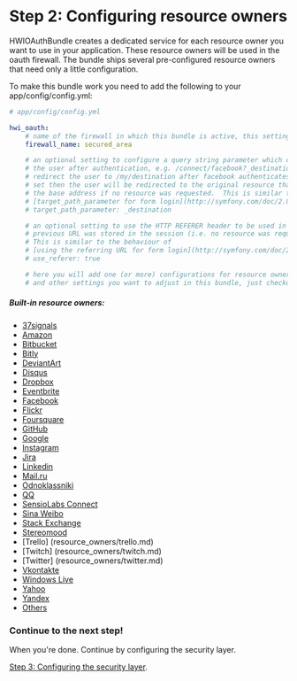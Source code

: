 Step 2: Configuring resource owners
===================================
HWIOAuthBundle creates a dedicated service for each resource owner you want to
use in your application. These resource owners will be used in the oauth
firewall. The bundle ships several pre-configured resource owners that need
only a little configuration.

To make this bundle work you need to add the following to your app/config/config.yml:

```yaml
# app/config/config.yml

hwi_oauth:
    # name of the firewall in which this bundle is active, this setting MUST be set
    firewall_name: secured_area

    # an optional setting to configure a query string parameter which can be used to redirect
    # the user after authentication, e.g. /connect/facebook?_destination=/my/destination will
    # redirect the user to /my/destination after facebook authenticates them.  If this is not
    # set then the user will be redirected to the original resource that they requested, or
    # the base address if no resource was requested.  This is similar to the behaviour of
    # [target_path_parameter for form login](http://symfony.com/doc/2.0/cookbook/security/form_login.html).
    # target_path_parameter: _destination

    # an optional setting to use the HTTP REFERER header to be used in case no
    # previous URL was stored in the session (i.e. no resource was requested).
    # This is similar to the behaviour of
    # [using the referring URL for form login](http://symfony.com/doc/2.0/cookbook/security/form_login.html#using-the-referring-url).
    # use_referer: true

    # here you will add one (or more) configurations for resource owners
    # and other settings you want to adjust in this bundle, just checkout the list below!
```

##### Built-in resource owners:

- [37signals](resource_owners/37signals.md)
- [Amazon](resource_owners/amazon.md)
- [Bitbucket](resource_owners/bitbucket.md)
- [Bitly](resource_owners/bitly.md)
- [DeviantArt](resource_owners/deviantart.md)
- [Disqus](resource_owners/disqus.md)
- [Dropbox](resource_owners/dropbox.md)
- [Eventbrite](resource_owners/eventbrite.md)
- [Facebook](resource_owners/facebook.md)
- [Flickr](resource_owners/flickr.md)
- [Foursquare](resource_owners/foursquare.md)
- [GitHub](resource_owners/github.md)
- [Google](resource_owners/google.md)
- [Instagram](resource_owners/instagram.md)
- [Jira](resource_owners/jira.md)
- [Linkedin](resource_owners/linkedin.md)
- [Mail.ru](resource_owners/mailru.md)
- [Odnoklassniki](resource_owners/odnoklassniki.md)
- [QQ](resource_owners/qq.md)
- [SensioLabs Connect](resource_owners/sensio_connect.md)
- [Sina Weibo](resource_owners/sina_weibo.md)
- [Stack Exchange](resource_owners/stack_exchange.md)
- [Stereomood](resource_owners/stereomood.md)
- [Trello] (resource_owners/trello.md)
- [Twitch] (resource_owners/twitch.md)
- [Twitter] (resource_owners/twitter.md)
- [Vkontakte](resource_owners/vkontakte.md)
- [Windows Live](resource_owners/windows_live.md)
- [Yahoo](resource_owners/yahoo.md)
- [Yandex](resource_owners/yandex.md)
- [Others](resource_owners/others.md)

### Continue to the next step!
When you're done. Continue by configuring the security layer.


[Step 3: Configuring the security layer](3-configuring_the_security_layer.md).
